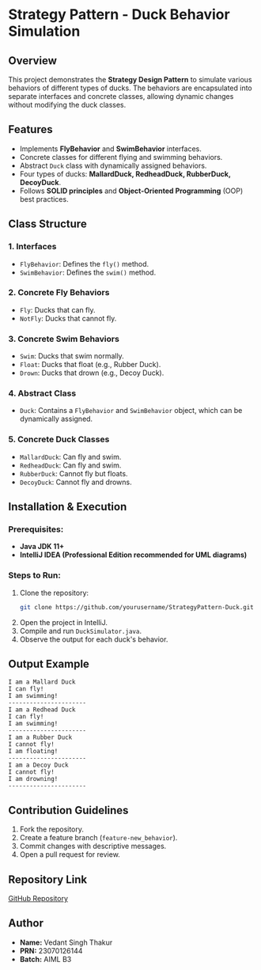 # Strategy Pattern - Duck Behavior Simulation

## Overview
This project demonstrates the **Strategy Design Pattern** to simulate various behaviors of different types of ducks. The behaviors are encapsulated into separate interfaces and concrete classes, allowing dynamic changes without modifying the duck classes.

## Features
- Implements **FlyBehavior** and **SwimBehavior** interfaces.
- Concrete classes for different flying and swimming behaviors.
- Abstract `Duck` class with dynamically assigned behaviors.
- Four types of ducks: **MallardDuck, RedheadDuck, RubberDuck, DecoyDuck**.
- Follows **SOLID principles** and **Object-Oriented Programming** (OOP) best practices.

## Class Structure
### 1. **Interfaces**
- `FlyBehavior`: Defines the `fly()` method.
- `SwimBehavior`: Defines the `swim()` method.

### 2. **Concrete Fly Behaviors**
- `Fly`: Ducks that can fly.
- `NotFly`: Ducks that cannot fly.

### 3. **Concrete Swim Behaviors**
- `Swim`: Ducks that swim normally.
- `Float`: Ducks that float (e.g., Rubber Duck).
- `Drown`: Ducks that drown (e.g., Decoy Duck).

### 4. **Abstract Class**
- `Duck`: Contains a `FlyBehavior` and `SwimBehavior` object, which can be dynamically assigned.

### 5. **Concrete Duck Classes**
- `MallardDuck`: Can fly and swim.
- `RedheadDuck`: Can fly and swim.
- `RubberDuck`: Cannot fly but floats.
- `DecoyDuck`: Cannot fly and drowns.

## Installation & Execution
### Prerequisites:
- **Java JDK 11+**
- **IntelliJ IDEA (Professional Edition recommended for UML diagrams)**

### Steps to Run:
1. Clone the repository:
   ```sh
   git clone https://github.com/yourusername/StrategyPattern-Duck.git
   ```
2. Open the project in IntelliJ.
3. Compile and run `DuckSimulator.java`.
4. Observe the output for each duck's behavior.

## Output Example
```
I am a Mallard Duck
I can fly!
I am swimming!
----------------------
I am a Redhead Duck
I can fly!
I am swimming!
----------------------
I am a Rubber Duck
I cannot fly!
I am floating!
----------------------
I am a Decoy Duck
I cannot fly!
I am drowning!
----------------------
```


## Contribution Guidelines
1. Fork the repository.
2. Create a feature branch (`feature-new_behavior`).
3. Commit changes with descriptive messages.
4. Open a pull request for review.

## Repository Link
[GitHub Repository](https://github.com/yourusername/StrategyPattern-Duck)

## Author
- **Name:** Vedant Singh Thakur
- **PRN:** 23070126144
- **Batch:** AIML B3

